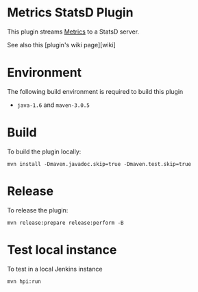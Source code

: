 # Metrics StatsD Plugin

This plugin streams [Metrics](http://wiki.jenkins-ci.org/display/JENKINS/Metrics+Plugin) to
a StatsD server.

See also this [plugin's wiki page][wiki]

# Environment

The following build environment is required to build this plugin

* `java-1.6` and `maven-3.0.5`

# Build

To build the plugin locally:

    mvn install -Dmaven.javadoc.skip=true -Dmaven.test.skip=true

# Release

To release the plugin:

    mvn release:prepare release:perform -B

# Test local instance

To test in a local Jenkins instance

    mvn hpi:run

